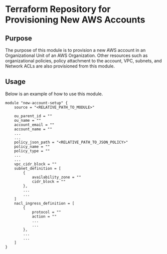 # Terraform Repository for Provisioning New AWS Accounts

## Purpose

The purpose of this module is to provision a new AWS account in an Organizational Unit of an AWS Organization. Other resources such as organizational policies, policy attachment to the account, VPC, subnets, and Network ACLs are also provisioned from this module.

## Usage

Below is an example of how to use this module.

```hcl
module "new-account-setup" {
    source = "<RELATIVE_PATH_TO_MODULE>"

    ou_parent_id = ""
    ou_name = ""
    account_email = ""
    account_name = ""
    ...
    ...
    policy_json_path = "<RELATIVE_PATH_TO_JSON_POLICY>"
    policy_name = ""
    policy_type = ""
    ...
    ...
    vpc_cidr_block = ""
    subnet_definition = [
        {
            availability_zone = ""
            cidr_block = ""
        },
        ...
        ...
    ]
    nacl_ingress_definition = [
        {
            protocol = ""
            action = ""
            ...
            ...
        },
        ...
        ...
    ]
}
```